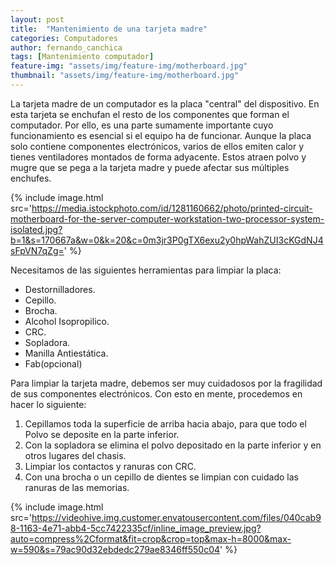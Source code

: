 ```yaml
---
layout: post
title:  "Mantenimiento de una tarjeta madre"
categories: Computadores 
author: fernando_canchica 
tags: [Mantenimiento computador]
feature-img: "assets/img/feature-img/motherboard.jpg"
thumbnail: "assets/img/feature-img/motherboard.jpg"
---
```


La tarjeta madre de un computador es la placa "central" del dispositivo. En esta tarjeta se enchufan el resto de los componentes que forman el computador. Por ello, es una parte sumamente importante cuyo funcionamiento es esencial si el equipo ha de funcionar. Aunque la placa solo contiene componentes electrónicos, varios de ellos emiten calor y tienes ventiladores montados de forma adyacente. Estos atraen polvo y mugre que se pega a la tarjeta madre y puede afectar sus múltiples enchufes. 

{% include image.html src='https://media.istockphoto.com/id/1281160662/photo/printed-circuit-motherboard-for-the-server-computer-workstation-two-processor-system-isolated.jpg?b=1&s=170667a&w=0&k=20&c=0m3jr3P0gTX6exu2y0hpWahZUI3cKGdNJ4sFpVN7qZg=' %}

Necesitamos de las siguientes herramientas para limpiar la placa:

- Destornilladores.
- Cepillo.
- Brocha.
- Alcohol Isopropilico.
- CRC.
- Sopladora.
- Manilla Antiestática.
- Fab(opcional)

Para limpiar la tarjeta madre, debemos ser muy cuidadosos por la fragilidad de sus componentes electrónicos. Con esto en mente, procedemos en hacer lo siguiente:

1. Cepillamos toda la superficie de arriba hacia abajo, para que todo el Polvo se deposite en la parte inferior.
2. Con la sopladora se elimina el polvo depositado en la parte inferior y en otros lugares del chasis.
3. Limpiar los contactos y ranuras con CRC.
4. Con una brocha o un cepillo de dientes se limpian con cuidado las ranuras de las memorias.

{% include image.html src='https://videohive.img.customer.envatousercontent.com/files/040cab98-1163-4e71-abb4-5cc7422335cf/inline_image_preview.jpg?auto=compress%2Cformat&fit=crop&crop=top&max-h=8000&max-w=590&s=79ac90d32ebdedc279ae8346ff550c04' %}
